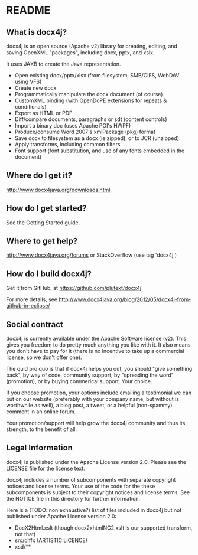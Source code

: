 README
======

What is docx4j?
---------------

docx4j is an open source (Apache v2) library for creating, editing, and saving OpenXML "packages", including docx, pptx, and xslx. 

It uses JAXB to create the Java representation.

- Open existing docx/pptx/xlsx (from filesystem, SMB/CIFS, WebDAV using VFS)
- Create new docx
- Programmatically manipulate the docx document (of course)
- CustomXML binding (with OpenDoPE extensions for repeats & conditionals) 
- Export as HTML or PDF
- Diff/compare documents, paragraphs or sdt (content controls)
- Import a binary doc (uses Apache POI's HWPF)
- Produce/consume Word 2007's xmlPackage (pkg) format
- Save docx to filesystem as a docx (ie zipped), or to JCR (unzipped)
- Apply transforms, including common filters
- Font support (font substitution, and use of any fonts embedded in the document) 

Where do I get it?
------------------

http://www.docx4java.org/downloads.html

How do I get started?
------------------

See the Getting Started guide.

Where to get help?
------------------

http://www.docx4java.org/forums or StackOverflow (use tag 'docx4j')

How do I build docx4j?
----------------------

Get it from GitHub, at https://github.com/plutext/docx4j

For more details, see http://www.docx4java.org/blog/2012/05/docx4j-from-github-in-eclipse/

Social contract
---------------

docx4j is currently available under the Apache Software license (v2).
This gives you freedom to do pretty much anything you like with it.
It also means you don't have to pay for it (there is no incentive to take up a commercial license, so we don't offer one).

The quid pro quo is that if docx4j helps you out, you should "give something back",
by way of code, community support, by "spreading the word" (promotion), or by buying commerical support. Your choice.

If you choose promotion, your options include emailing a testimonial we can put on our website
(preferably with your company name, but without is worthwhile as well),
a blog post, a tweet, or a helpful (non-spammy) comment in an online forum.

Your promotion/support will help grow the docx4j community and thus its strength, to the benefit of all. 

Legal Information
-----------------

docx4j is published under the Apache License version 2.0.
Please see the LICENSE file for the license text.

docx4j includes a number of subcomponents with separate copyright notices and license terms.
Your use of the code for the these subcomponents is subject to their copyright notices and license terms.
See the NOTICE file in this directory for further information.

Here is a (TODO: non exhaustive?) list of files included in docx4j but not published under Apache License version 2.0:

- DocX2Html.xslt (though docx2xhtmlNG2.xslt is our supported transform, not that) 
- src/diffx (ARTISTIC LICENCE)
- xsd/**